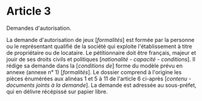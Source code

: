 # Article 3

Demandes d'autorisation.

La demande d'autorisation de jeux [*formalités*] est formée par la personne ou le représentant qualifié de la société qui exploite l'établissement à titre de propriétaire ou de locataire. Le pétitionnaire doit être français, majeur et jouir de ses droits civils et politiques [*nationalité - capacité - conditions*]. Il rédige sa demande dans la [*conditions de*] forme du modèle prévu en annexe (annexe n° 1) [*formalités*]. Le dossier comprend à l'origine les pièces énumérées aux alinéas 1 et 5 à 11 de l'article 6 ci-après [*contenu - documents joints à la demande*]. La demande est adressée au sous-préfet, qui en délivre récépissé sur papier libre.
